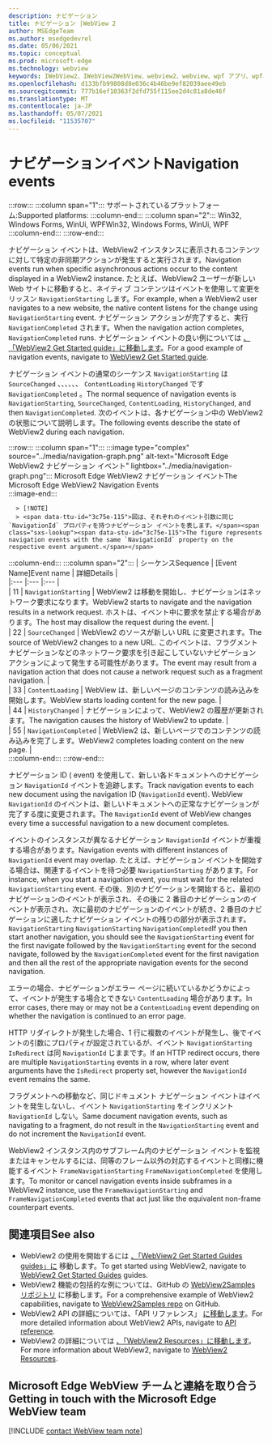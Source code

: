 ```yaml
---
description: ナビゲーション
title: ナビゲーション |WebView 2
author: MSEdgeTeam
ms.author: msedgedevrel
ms.date: 05/06/2021
ms.topic: conceptual
ms.prod: microsoft-edge
ms.technology: webview
keywords: IWebView2、IWebView2WebView、webview2、webview、wpf アプリ、wpf、edge、ICoreWebView2、ICoreWebView2Host、ブラウザー コントロール、edge html
ms.openlocfilehash: d133bfb99808d0e036c4b46be9ef82039aee49eb
ms.sourcegitcommit: 777b16ef10363f2dfd755f115ee2d4c81a8de46f
ms.translationtype: MT
ms.contentlocale: ja-JP
ms.lasthandoff: 05/07/2021
ms.locfileid: "11535707"
---
```

# <a name="navigation-events"></a><span data-ttu-id="3c75e-104">ナビゲーションイベント</span><span class="sxs-lookup"><span data-stu-id="3c75e-104">Navigation events</span></span>  

:::row:::
   :::column span="1":::
      <span data-ttu-id="3c75e-105">サポートされているプラットフォーム:</span><span class="sxs-lookup"><span data-stu-id="3c75e-105">Supported platforms:</span></span>
   :::column-end:::
   :::column span="2":::
      <span data-ttu-id="3c75e-106">Win32, Windows Forms, WinUi, WPF</span><span class="sxs-lookup"><span data-stu-id="3c75e-106">Win32, Windows Forms, WinUi, WPF</span></span>
   :::column-end:::
:::row-end:::  

<span data-ttu-id="3c75e-107">ナビゲーション イベントは、WebView2 インスタンスに表示されるコンテンツに対して特定の非同期アクションが発生すると実行されます。</span><span class="sxs-lookup"><span data-stu-id="3c75e-107">Navigation events run when specific asynchronous actions occur to the content displayed in a WebView2 instance.</span></span>  <span data-ttu-id="3c75e-108">たとえば、WebView2 ユーザーが新しい Web サイトに移動すると、ネイティブ コンテンツはイベントを使用して変更をリッスン `NavigationStarting` します。</span><span class="sxs-lookup"><span data-stu-id="3c75e-108">For example, when a WebView2 user navigates to a new website, the native content listens for the change using `NavigationStarting` event.</span></span>  <span data-ttu-id="3c75e-109">ナビゲーション アクションが完了すると、実行 `NavigationCompleted` されます。</span><span class="sxs-lookup"><span data-stu-id="3c75e-109">When the navigation action completes, `NavigationCompleted` runs.</span></span>  <span data-ttu-id="3c75e-110">ナビゲーション イベントの良い例については [、「WebView2 Get Started guide」に移動します][Webview2IndexGetStarted]。</span><span class="sxs-lookup"><span data-stu-id="3c75e-110">For a good example of navigation events, navigate to [WebView2 Get Started guide][Webview2IndexGetStarted].</span></span>  

<!--todo:  Move the relevant information out of the get started guide to better focus the content and leave the most concise elements in the get started guide.  -->   

<span data-ttu-id="3c75e-111">ナビゲーション イベントの通常のシーケンス `NavigationStarting` は `SourceChanged` 、、、、、、 `ContentLoading` `HistoryChanged` です `NavigationCompleted` 。</span><span class="sxs-lookup"><span data-stu-id="3c75e-111">The normal sequence of navigation events is `NavigationStarting`, `SourceChanged`, `ContentLoading`, `HistoryChanged`, and then `NavigationCompleted`.</span></span>  <span data-ttu-id="3c75e-112">次のイベントは、各ナビゲーション中の WebView2 の状態について説明します。</span><span class="sxs-lookup"><span data-stu-id="3c75e-112">The following events describe the state of WebView2 during each navigation.</span></span>  

:::row:::
   :::column span="1":::
      :::image type="complex" source="../media/navigation-graph.png" alt-text="Microsoft Edge WebView2 ナビゲーション イベント" lightbox="../media/navigation-graph.png":::
         <span data-ttu-id="3c75e-114">Microsoft Edge WebView2 ナビゲーション イベント</span><span class="sxs-lookup"><span data-stu-id="3c75e-114">The Microsoft Edge WebView2 Navigation Events</span></span>  
      :::image-end:::  
      
      > [!NOTE]
      > <span data-ttu-id="3c75e-115">図は、それぞれのイベント引数に同じ `NavigationId` プロパティを持つナビゲーション イベントを表します。</span><span class="sxs-lookup"><span data-stu-id="3c75e-115">The figure represents navigation events with the same `NavigationId` property on the respective event argument.</span></span>  
   :::column-end:::
   :::column span="2":::
      | <span data-ttu-id="3c75e-116">シーケンス</span><span class="sxs-lookup"><span data-stu-id="3c75e-116">Sequence</span></span> | <span data-ttu-id="3c75e-117">[Event Name]</span><span class="sxs-lookup"><span data-stu-id="3c75e-117">Event name</span></span> | <span data-ttu-id="3c75e-118">詳細</span><span class="sxs-lookup"><span data-stu-id="3c75e-118">Details</span></span> |  
      |:--- |:--- |:--- |  
      | <span data-ttu-id="3c75e-119">1</span><span class="sxs-lookup"><span data-stu-id="3c75e-119">1</span></span> | `NavigationStarting`  |  <span data-ttu-id="3c75e-120">WebView2 は移動を開始し、ナビゲーションはネットワーク要求になります。</span><span class="sxs-lookup"><span data-stu-id="3c75e-120">WebView2 starts to navigate and the navigation results in a network request.</span></span>  <span data-ttu-id="3c75e-121">ホストは、イベント中に要求を禁止する場合があります。</span><span class="sxs-lookup"><span data-stu-id="3c75e-121">The host may disallow the request during the event.</span></span>  |  
      | <span data-ttu-id="3c75e-122">2</span><span class="sxs-lookup"><span data-stu-id="3c75e-122">2</span></span> | `SourceChanged`  |  <span data-ttu-id="3c75e-123">WebView2 のソースが新しい URL に変更されます。</span><span class="sxs-lookup"><span data-stu-id="3c75e-123">The source of WebView2 changes to a new URL.</span></span>  <span data-ttu-id="3c75e-124">このイベントは、フラグメント ナビゲーションなどのネットワーク要求を引き起こしていないナビゲーション アクションによって発生する可能性があります。</span><span class="sxs-lookup"><span data-stu-id="3c75e-124">The event may result from a navigation action that does not cause a network request such as a fragment navigation.</span></span>  |  
      | <span data-ttu-id="3c75e-125">3</span><span class="sxs-lookup"><span data-stu-id="3c75e-125">3</span></span> | `ContentLoading`  |  <span data-ttu-id="3c75e-126">WebView は、新しいページのコンテンツの読み込みを開始します。</span><span class="sxs-lookup"><span data-stu-id="3c75e-126">WebView starts loading content for the new page.</span></span>  |  
      | <span data-ttu-id="3c75e-127">4</span><span class="sxs-lookup"><span data-stu-id="3c75e-127">4</span></span> | `HistoryChanged`  |  <span data-ttu-id="3c75e-128">ナビゲーションによって、WebView2 の履歴が更新されます。</span><span class="sxs-lookup"><span data-stu-id="3c75e-128">The navigation causes the history of WebView2 to update.</span></span>  |  
      | <span data-ttu-id="3c75e-129">5</span><span class="sxs-lookup"><span data-stu-id="3c75e-129">5</span></span> | `NavigationCompleted`  |  <span data-ttu-id="3c75e-130">WebView2 は、新しいページでのコンテンツの読み込みを完了します。</span><span class="sxs-lookup"><span data-stu-id="3c75e-130">WebView2 completes loading content on the new page.</span></span>  |  
   :::column-end:::
:::row-end:::

<span data-ttu-id="3c75e-131">ナビゲーション ID \( event\) を使用して、新しい各ドキュメントへのナビゲーション `NavigationId` イベントを追跡します。</span><span class="sxs-lookup"><span data-stu-id="3c75e-131">Track navigation events to each new document using the navigation ID \(`NavigationId` event\).</span></span>  <span data-ttu-id="3c75e-132">WebView `NavigationId` のイベントは、新しいドキュメントへの正常なナビゲーションが完了する度に変更されます。</span><span class="sxs-lookup"><span data-stu-id="3c75e-132">The `NavigationId` event of WebView changes every time a successful navigation to a new document completes.</span></span>  

 <span data-ttu-id="3c75e-133">イベントのインスタンスが異なるナビゲーション `NavigationId` イベントが重複する場合があります。</span><span class="sxs-lookup"><span data-stu-id="3c75e-133">Navigation events with different instances of `NavigationId` event may overlap.</span></span>  <span data-ttu-id="3c75e-134">たとえば、ナビゲーション イベントを開始する場合は、関連するイベントを待つ必要 `NavigationStarting` があります。</span><span class="sxs-lookup"><span data-stu-id="3c75e-134">For instance, when you start a navigation event, you must wait for the related `NavigationStarting` event.</span></span>  <span data-ttu-id="3c75e-135">その後、別のナビゲーションを開始すると、最初のナビゲーションのイベントが表示され、その後に 2 番目のナビゲーションのイベントが表示され、次に最初のナビゲーションのイベントが続き、2 番目のナビゲーションに適したナビゲーション イベントの残りの部分が表示されます。 `NavigationStarting` `NavigationStarting` `NavigationCompleted`</span><span class="sxs-lookup"><span data-stu-id="3c75e-135">If you then start another navigation, you should see the `NavigationStarting` event for the first navigate followed by the `NavigationStarting` event for the second navigate, followed by the `NavigationCompleted` event for the first navigation and then all the rest of the appropriate navigation events for the second navigation.</span></span>  
 
 <span data-ttu-id="3c75e-136">エラーの場合、ナビゲーションがエラー ページに続いているかどうかによって、イベントが発生する場合とできない `ContentLoading` 場合があります。</span><span class="sxs-lookup"><span data-stu-id="3c75e-136">In error cases, there may or may not be a `ContentLoading` event depending on whether the navigation is continued to an error page.</span></span>  
 
 <span data-ttu-id="3c75e-137">HTTP リダイレクトが発生した場合、1 行に複数のイベントが発生し、後でイベントの引数にプロパティが設定されているが、イベント `NavigationStarting` `IsRedirect` は同 `NavigationId` じままです。</span><span class="sxs-lookup"><span data-stu-id="3c75e-137">If an HTTP redirect occurs, there are multiple `NavigationStarting` events in a row, where later event arguments have the `IsRedirect` property set, however the `NavigationId` event remains the same.</span></span>  
 
 <span data-ttu-id="3c75e-138">フラグメントへの移動など、同じドキュメント ナビゲーション イベントはイベントを発生しないし、イベント `NavigationStarting` をインクリメント `NavigationId` しない。</span><span class="sxs-lookup"><span data-stu-id="3c75e-138">Same document navigation events, such as navigating to a fragment, do not result in the `NavigationStarting` event and do not increment the `NavigationId` event.</span></span>  

<span data-ttu-id="3c75e-139">WebView2 インスタンス内のサブフレーム内のナビゲーション イベントを監視またはキャンセルするには、同等のフレーム以外の対応するイベントと同様に機能するイベント `FrameNavigationStarting` `FrameNavigationCompleted` を使用します。</span><span class="sxs-lookup"><span data-stu-id="3c75e-139">To monitor or cancel navigation events inside subframes in a WebView2 instance, use the `FrameNavigationStarting` and `FrameNavigationCompleted` events that act just like the equivalent non-frame counterpart events.</span></span>  

## <a name="see-also"></a><span data-ttu-id="3c75e-140">関連項目</span><span class="sxs-lookup"><span data-stu-id="3c75e-140">See also</span></span>  

*   <span data-ttu-id="3c75e-141">WebView2 の使用を開始するには [、「WebView2 Get Started Guides guides」に][Webview2IndexGetStarted] 移動します。</span><span class="sxs-lookup"><span data-stu-id="3c75e-141">To get started using WebView2, navigate to [WebView2 Get Started Guides][Webview2IndexGetStarted] guides.</span></span>  
*   <span data-ttu-id="3c75e-142">WebView2 機能の包括的な例については、GitHub の [WebView2Samples リポジトリ][GithubMicrosoftedgeWebview2samples] に移動します。</span><span class="sxs-lookup"><span data-stu-id="3c75e-142">For a comprehensive example of WebView2 capabilities, navigate to [WebView2Samples repo][GithubMicrosoftedgeWebview2samples] on GitHub.</span></span>  
*   <span data-ttu-id="3c75e-143">WebView2 API の詳細については、「API リファレンス」 [に移動します][DotnetApiMicrosoftWebWebview2WpfWebview2]。</span><span class="sxs-lookup"><span data-stu-id="3c75e-143">For more detailed information about WebView2 APIs, navigate to [API reference][DotnetApiMicrosoftWebWebview2WpfWebview2].</span></span>  
*   <span data-ttu-id="3c75e-144">WebView2 の詳細については [、「WebView2 Resources」に移動します][Webview2IndexNextSteps]。</span><span class="sxs-lookup"><span data-stu-id="3c75e-144">For more information about WebView2, navigate to [WebView2 Resources][Webview2IndexNextSteps].</span></span>  

## <a name="getting-in-touch-with-the-microsoft-edge-webview-team"></a><span data-ttu-id="3c75e-145">Microsoft Edge WebView チームと連絡を取り合う</span><span class="sxs-lookup"><span data-stu-id="3c75e-145">Getting in touch with the Microsoft Edge WebView team</span></span>  

[!INCLUDE [contact WebView team note](../includes/contact-webview-team-note.md)]  

<!-- links -->  

[Webview2IndexGetStarted]: ../index.md#get-started "はじめに - Microsoft Edge WebView2 |Microsoft Docs"  
[Webview2IndexNextSteps]: ../index.md#next-steps "次の手順 - Microsoft Edge WebView2 の概要|Microsoft Docs"  

[DotnetApiMicrosoftWebWebview2WpfWebview2]: /dotnet/api/microsoft.web.webview2.wpf.webview2 "WebView2 クラス | Microsoft Docs"  

[GithubMicrosoftedgeWebview2samples]: https://github.com/MicrosoftEdge/WebView2Samples "WebView2 サンプル-MicrosoftEdge/WebView2Samples | GitHub"  

